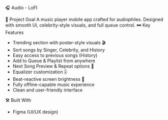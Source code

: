 🎧 Audio - LoFI

🎯 Project Goal
A music player mobile app crafted for audiophiles. Designed with smooth UI, celebrity-style visuals, and full queue control.
🕶️ Key Features
- Trending section with poster-style visuals 🎬
- Sort songs by Singer, Celebrity, and History
- Easy access to previous songs (History)
- Add to Queue & Playlist from anywhere
- Next Song Preview & Repeat options 🔁
- Equalizer customization 🎚
- Beat-reactive screen brightness 🌈
- Fully offline-capable music experience
- Clean and user-friendly interface
  
🛠 Built With
- Figma (UI/UX design)
